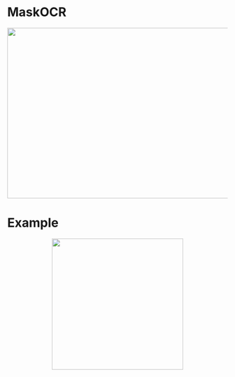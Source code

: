# MaskOCR

<p align="center">
<img src= "https://user-images.githubusercontent.com/16457165/127242380-88e42df3-910c-4246-86e8-3c57d9c2311a.png" width=550 height=390>
 </p>


# Example
<p align="center">
<img src= "https://user-images.githubusercontent.com/16457165/127109181-471c444a-f33d-4807-b1ed-1a75c38a8e6e.mov" width=300>
 </p>
